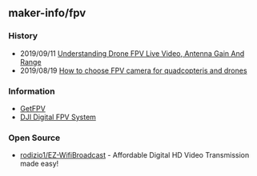 ## maker-info/fpv


### History
- 2019/09/11 [Understanding Drone FPV Live Video, Antenna Gain And Range](https://www.dronezon.com/learn-about-drones-quadcopters/learn-about-uav-antenna-fpv-live-video-transmitters-receivers/)
- 2019/08/19 [How to choose FPV camera for quadcopteris and drones](https://oscarliang.com/best-fpv-camera-quadcopter/)


### Information
- [GetFPV](https://www.getfpv.com/)
- [DJI Digital FPV System](https://www.dji.com/kr/fpv)


### Open Source
- [rodizio1/EZ-WifiBroadcast](https://github.com/rodizio1/EZ-WifiBroadcast) - Affordable Digital HD Video Transmission made easy!

